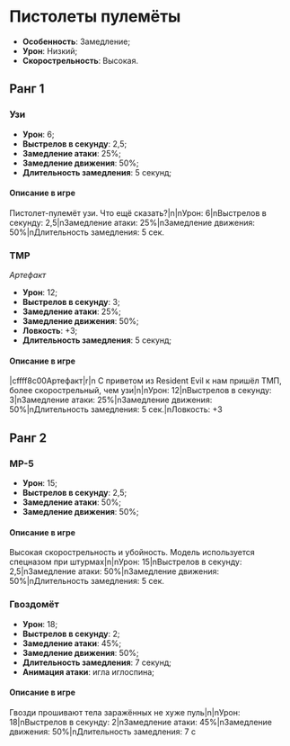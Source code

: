# Пистолеты пулемёты

* **Особенность**: Замедление;
* **Урон**: Низкий;
* **Скорострельность**: Высокая.

## Ранг 1

### Узи

* **Урон**: 6;
* **Выстрелов в секунду**: 2,5;
* **Замедление атаки**: 25%;
* **Замедление движения**: 50%;
* **Длительность замедления**: 5 секунд;

#### Описание в игре
Пистолет-пулемёт узи. Что ещё сказать?|n|nУрон: 6|nВыстрелов в секунду: 2,5|nЗамедление атаки: 25%|nЗамедление движения: 50%|nДлительность замедления: 5 сек.

### ТМР
*Артефакт*

* **Урон**: 12;
* **Выстрелов в секунду**: 3;
* **Замедление атаки**: 25%;
* **Замедление движения**: 50%;
* **Ловкость**: +3;
* **Длительность замедления**: 5 секунд;

#### Описание в игре
|cffff8c00Артефакт|r|n С приветом из Resident Evil к нам пришёл ТМП, более скорострельный, чем узи|n|nУрон: 12|nВыстрелов в секунду: 3|nЗамедление атаки: 25%|nЗамедление движения: 50%|nДлительность замедления: 5 сек.|nЛовкость: +3

## Ранг 2

### MP-5

* **Урон**: 15;
* **Выстрелов в секунду**: 2,5;
* **Замедление атаки**: 50%;
* **Замедление движения**: 50%;

#### Описание в игре
Высокая скорострельность и убойность. Модель используется спецназом при штурмах|n|nУрон: 15|nВыстрелов в секунду: 2,5|nЗамедление атаки: 50%|nЗамедление движения: 50%|nДлительность замедления: 5 сек.

### Гвоздомёт

* **Урон**: 18;
* **Выстрелов в секунду**: 2;
* **Замедление атаки**: 45%;
* **Замедление движения**: 50%;
* **Длительность замедления**: 7 секунд;
* **Анимация атаки**: игла иглоспина;

#### Описание в игре
Гвозди прошивают тела заражённых не хуже пуль|n|nУрон: 18|nВыстрелов в секунду: 2|nЗамедление атаки: 45%|nЗамедление движения: 50%|nДлительность замедления: 7 с